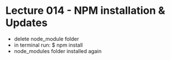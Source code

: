 Lecture 014 - NPM installation & Updates
========================================
- delete node_module folder
- in terminal run:
  $ npm install
- node_modules folder installed again
